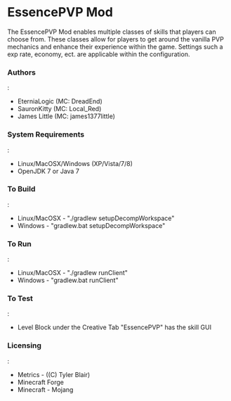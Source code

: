 <h1>EssencePVP Mod</h1>
  The EssencePVP Mod enables multiple classes of skills  that players can choose from. These classes allow for players to get around the vanilla PVP mechanics and enhance their experience within the game. Settings such a exp rate, economy, ect. are applicable within the configuration.
<h3>Authors</h3>:
<ul><li>EterniaLogic (MC: DreadEnd)</li><li>SauronKitty (MC: Local_Red)</li><li>James Little (MC: james1377little)</li></ul>
<h3>System Requirements</h3>:
<ul><li>Linux/MacOSX/Windows (XP/Vista/7/8)</li><li>OpenJDK 7 or Java 7</li></ul>
<h3>To Build</h3>:
<ul><li>Linux/MacOSX - "./gradlew setupDecompWorkspace"</li><li>Windows - "gradlew.bat setupDecompWorkspace"</li></ul>
<h3>To Run</h3>:
<ul><li>Linux/MacOSX - "./gradlew runClient"</li>
<li>Windows - "gradlew.bat runClient"</li>
</ul>
<h3>To Test</h3>:
<ul><li>Level Block under the Creative Tab "EssencePVP" has the skill GUI</li></ul>
<h3>Licensing</h3>:
<ul><li>Metrics - ((C) Tyler Blair)</li><li>Minecraft Forge</li><li>Minecraft - Mojang</li></ul>